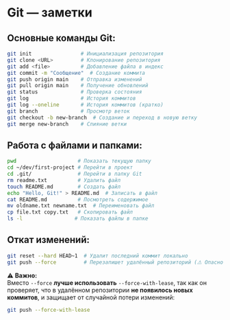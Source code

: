 # Git — заметки

## Основные команды Git:
```bash
git init                # Инициализация репозитория
git clone <URL>         # Клонирование репозитория
git add <file>          # Добавление файла в индекс
git commit -m "Сообщение"  # Создание коммита
git push origin main    # Отправка изменений
git pull origin main    # Получение обновлений
git status              # Проверка состояния
git log                 # История коммитов
git log --oneline       # История коммитов (кратко)
git branch              # Просмотр веток
git checkout -b new-branch  # Создание и переход в новую ветку
git merge new-branch    # Слияние ветки
```

## Работа с файлами и папками:
```bash
pwd                    # Показать текущую папку
cd ~/dev/first-project # Перейти в проект
cd .git/               # Перейти в папку Git
rm readme.txt          # Удалить файл
touch README.md        # Создать файл
echo "Hello, Git!" > README.md  # Записать в файл
cat README.md          # Посмотреть содержимое
mv oldname.txt newname.txt  # Переименовать файл
cp file.txt copy.txt   # Скопировать файл
ls -l                 # Показать файлы в папке
```

## Откат изменений:
```bash
git reset --hard HEAD~1  # Удалит последний коммит локально
git push --force         # Перезапишет удалённый репозиторий (⚠ Опасно, изменит историю)
```

⚠ **Важно:**  
Вместо `--force` **лучше использовать** `--force-with-lease`, так как он проверяет, что в удалённом репозитории **не появилось новых коммитов**, и защищает от случайной потери изменений:  
```bash
git push --force-with-lease
```